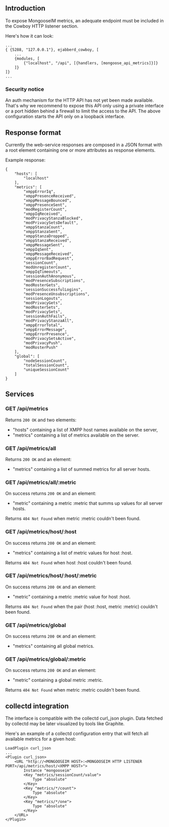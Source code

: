 ## Introduction

To expose MongooseIM metrics, an adequate endpoint must be included in the Cowboy HTTP listener section.

Here's how it can look:
```
...
{ {5288, "127.0.0.1"}, ejabberd_cowboy, [
    ...
    {modules, [
        {"localhost", "/api", [{handlers, [mongoose_api_metrics]}]}
    ]}
]}
...
```

### Security notice

An auth mechanism for the HTTP API has not yet been made available.
That's why we recommend to expose this API only using a private interface or a port hidden behind a firewall to limit the access to the API.
The above configuration starts the API only on a loopback interface.

## Response format

Currently the web-service responses are composed in a JSON format with a root element containing one or more attributes as response elements.

Example response:

    {
        "hosts": [
            "localhost"
        ],
        "metrics": [
            "xmppErrorIq",
            "xmppPresenceReceived",
            "xmppMessageBounced",
            "xmppPresenceSent",
            "modRegisterCount",
            "xmppIqReceived",
            "modPrivacyStanzaBlocked",
            "modPrivacySetsDefault",
            "xmppStanzaCount",
            "xmppStanzaSent",
            "xmppStanzaDropped",
            "xmppStanzaReceived",
            "xmppMessageSent",
            "xmppIqSent",
            "xmppMessageReceived",
            "xmppErrorBadRequest",
            "sessionCount",
            "modUnregisterCount",
            "xmppIqTimeouts",
            "sessionAuthAnonymous",
            "modPresenceSubscriptions",
            "modRosterGets",
            "sessionSuccessfulLogins",
            "modPresenceUnsubscriptions",
            "sessionLogouts",
            "modPrivacyGets",
            "modRosterSets",
            "modPrivacySets",
            "sessionAuthFails",
            "modPrivacyStanzaAll",
            "xmppErrorTotal",
            "xmppErrorMessage",
            "xmppErrorPresence",
            "modPrivacySetsActive",
            "modPrivacyPush",
            "modRosterPush"
        ],
        "global": [
            "nodeSessionCount",
            "totalSessionCount",
            "uniqueSessionCount"
        ]
    }

## Services

### GET /api/metrics

Returns ```200 OK``` and two elements:

* "hosts" containing a list of XMPP host names available on the server,
* "metrics" containing a list of metrics available on the server.

### GET /api/metrics/all

Returns ```200 OK``` and an element:

* "metrics" containing a list of summed metrics for all server hosts.

### GET /api/metrics/all/:metric

On success returns ```200 OK``` and an element:

* "metric" containing a metric :metric that summs up values for all server hosts.

Returns ```404 Not Found``` when metric :metric couldn't been found.

### GET /api/metrics/host/:host

On success returns ```200 OK``` and an element:

* "metrics" containing a list of metric values for host :host.

Returns ```404 Not Found``` when host :host couldn't been found.

### GET /api/metrics/host/:host/:metric

On success returns ```200 OK``` and an element:

* "metric" containing a metric :metric value for host :host.

Returns ```404 Not Found``` when the pair (host :host, metric :metric) couldn't been found.

### GET /api/metrics/global

On success returns ```200 OK``` and an element:

* "metrics" containing all global metrics.

### GET /api/metrics/global/:metric

On success returns ```200 OK``` and an element:

* "metric" containing a global metric :metric.

Returns ```404 Not Found``` when metric :metric couldn't been found.


## collectd integration

The interface is compatible with the collectd curl_json plugin.
Data fetched by collectd may be later visualized by tools like Graphite.

Here's an example of a collectd configuration entry that will fetch all available metrics for a given host:
```
LoadPlugin curl_json
...
<Plugin curl_json>
    <URL "http://<MONGOOSEIM HOST>:<MONGOOSEIM HTTP LISTENER PORT>/api/metrics/host/<XMPP HOST>">
        Instance "mongooseim"
        <Key "metrics/sessionCount/value">
            Type "absolute"
        </Key>
        <Key "metrics/*/count">
            Type "absolute"
        </Key>
        <Key "metrics/*/one">
            Type "absolute"
        </Key>
    </URL>
</Plugin>
```
